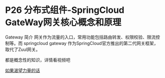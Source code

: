 # P26 分布式组件-SpringCloud GateWay网关核心概念和原理

Gateway
简介
网关作为流量的入口，常用功能包括路由转发、权限校验、限流控制等。而 springcloud gateway
作为SpringCloud官方推出的第二代网关框架，取代了Zuul网关。

都是概念性的知识，详情看视频吧

[如果渴望力量的话](https://docs.spring.io/spring-cloud-gateway/docs/2.2.5.RELEASE/reference/html/)

